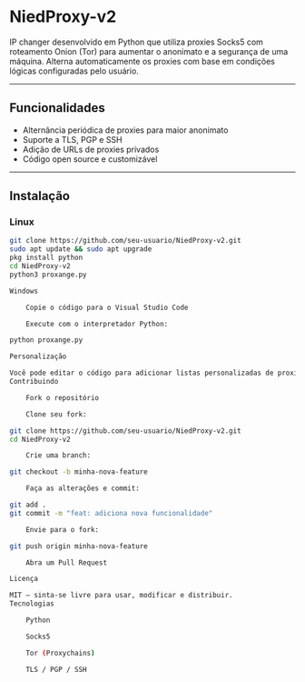 # NiedProxy-v2

IP changer desenvolvido em Python que utiliza proxies Socks5 com roteamento Onion (Tor) para aumentar o anonimato e a segurança de uma máquina. Alterna automaticamente os proxies com base em condições lógicas configuradas pelo usuário.

---

## Funcionalidades

- Alternância periódica de proxies para maior anonimato
- Suporte a TLS, PGP e SSH
- Adição de URLs de proxies privados
- Código open source e customizável

---

## Instalação

### Linux

```bash
git clone https://github.com/seu-usuario/NiedProxy-v2.git
sudo apt update && sudo apt upgrade
pkg install python
cd NiedProxy-v2
python3 proxange.py

Windows

    Copie o código para o Visual Studio Code

    Execute com o interpretador Python:

python proxange.py

Personalização

Você pode editar o código para adicionar listas personalizadas de proxies ou ajustar a lógica de alternância.
Contribuindo

    Fork o repositório

    Clone seu fork:

git clone https://github.com/seu-usuario/NiedProxy-v2.git
cd NiedProxy-v2

    Crie uma branch:

git checkout -b minha-nova-feature

    Faça as alterações e commit:

git add .
git commit -m "feat: adiciona nova funcionalidade"

    Envie para o fork:

git push origin minha-nova-feature

    Abra um Pull Request

Licença

MIT — sinta-se livre para usar, modificar e distribuir.
Tecnologias

    Python

    Socks5

    Tor (Proxychains)

    TLS / PGP / SSH
